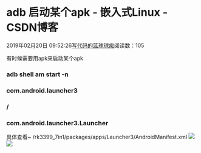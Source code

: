 
# adb 启动某个apk - 嵌入式Linux - CSDN博客

2019年02月20日 09:52:26[写代码的篮球球痴](https://me.csdn.net/weiqifa0)阅读数：105


有时候需要用apk来启动某个apk
### adb shell am start -n
### com.android.launcher3
### /
### com.android.launcher3.Launcher
具体查看~
/rk3399_7in1/packages/apps/Launcher3/AndroidManifest.xml
![](https://img-blog.csdnimg.cn/20190220095204576.png)
![](https://img-blog.csdnimg.cn/20190220095214686.png?x-oss-process=image/watermark,type_ZmFuZ3poZW5naGVpdGk,shadow_10,text_aHR0cHM6Ly9ibG9nLmNzZG4ubmV0L3dlaXFpZmEw,size_16,color_FFFFFF,t_70)

